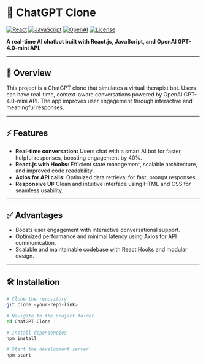 # 🚀 ChatGPT Clone

[![React](https://img.shields.io/badge/React-v16.8-blue)](https://reactjs.org/) 
[![JavaScript](https://img.shields.io/badge/JavaScript-ES6-yellow)](https://developer.mozilla.org/en-US/docs/Web/JavaScript)
[![OpenAI](https://img.shields.io/badge/OpenAI-GPT--4.0--mini-brightgreen)](https://openai.com/)
[![License](https://img.shields.io/badge/License-MIT-green)](LICENSE)

**A real-time AI chatbot built with React.js, JavaScript, and OpenAI GPT-4.0-mini API.**

---

## 🌟 Overview
This project is a ChatGPT clone that simulates a virtual therapist bot. Users can have real-time, context-aware conversations powered by OpenAI GPT-4.0-mini API. The app improves user engagement through interactive and meaningful responses.  

---

## ⚡ Features
- **Real-time conversation:** Users chat with a smart AI bot for faster, helpful responses, boosting engagement by 40%.  
- **React.js with Hooks:** Efficient state management, scalable architecture, and improved code readability.  
- **Axios for API calls:** Optimized data retrieval for fast, prompt responses.  
- **Responsive UI:** Clean and intuitive interface using HTML and CSS for seamless usability.  

---

## ✅ Advantages
- Boosts user engagement with interactive conversational support.  
- Optimized performance and minimal latency using Axios for API communication.  
- Scalable and maintainable codebase with React Hooks and modular design.  

---

## 🛠 Installation

```bash
# Clone the repository
git clone <your-repo-link>

# Navigate to the project folder
cd ChatGPT-Clone

# Install dependencies
npm install

# Start the development server
npm start
